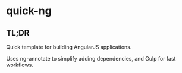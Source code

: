# quick-ng

## TL;DR

Quick template for building AngularJS applications.

Uses ng-annotate to simplify adding dependencies, and Gulp for fast workflows.



